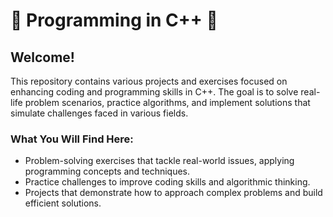 
# 🔧 Programming in C++ 🔧

## Welcome!

This repository contains various projects and exercises focused on enhancing coding and programming skills in C++. The goal is to solve real-life problem scenarios, practice algorithms, and implement solutions that simulate challenges faced in various fields.

### What You Will Find Here:
- Problem-solving exercises that tackle real-world issues, applying programming concepts and techniques.
- Practice challenges to improve coding skills and algorithmic thinking.
- Projects that demonstrate how to approach complex problems and build efficient solutions.
